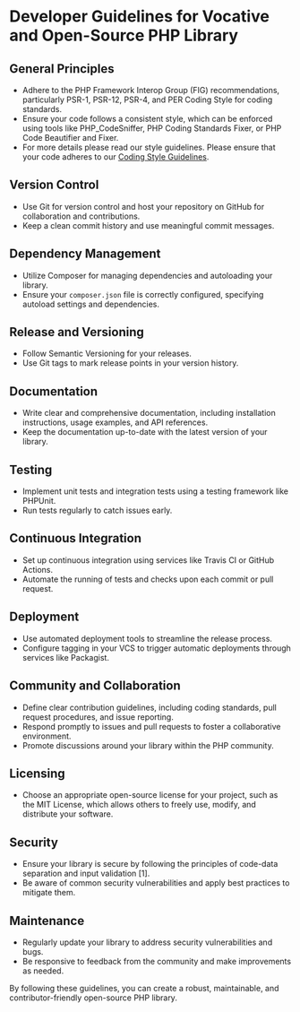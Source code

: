 # Developer Guidelines for Vocative and Open-Source PHP Library

## General Principles

- Adhere to the PHP Framework Interop Group (FIG) recommendations, particularly PSR-1, PSR-12, PSR-4, and PER Coding Style for coding standards.
- Ensure your code follows a consistent style, which can be enforced using tools like PHP_CodeSniffer, PHP Coding Standards Fixer, or PHP Code Beautifier and Fixer.
- For more details please read our style guidelines. Please ensure that your code adheres to our [Coding Style Guidelines](./CODE_STYLE.md).


## Version Control

- Use Git for version control and host your repository on GitHub for collaboration and contributions.
- Keep a clean commit history and use meaningful commit messages.

## Dependency Management

- Utilize Composer for managing dependencies and autoloading your library.
- Ensure your `composer.json` file is correctly configured, specifying autoload settings and dependencies.

## Release and Versioning

- Follow Semantic Versioning for your releases.
- Use Git tags to mark release points in your version history.

## Documentation

- Write clear and comprehensive documentation, including installation instructions, usage examples, and API references.
- Keep the documentation up-to-date with the latest version of your library.

## Testing

- Implement unit tests and integration tests using a testing framework like PHPUnit.
- Run tests regularly to catch issues early.

## Continuous Integration

- Set up continuous integration using services like Travis CI or GitHub Actions.
- Automate the running of tests and checks upon each commit or pull request.

## Deployment

- Use automated deployment tools to streamline the release process.
- Configure tagging in your VCS to trigger automatic deployments through services like Packagist.

## Community and Collaboration

- Define clear contribution guidelines, including coding standards, pull request procedures, and issue reporting.
- Respond promptly to issues and pull requests to foster a collaborative environment.
- Promote discussions around your library within the PHP community.

## Licensing

- Choose an appropriate open-source license for your project, such as the MIT License, which allows others to freely use, modify, and distribute your software.

## Security

- Ensure your library is secure by following the principles of code-data separation and input validation [1].
- Be aware of common security vulnerabilities and apply best practices to mitigate them.

## Maintenance

- Regularly update your library to address security vulnerabilities and bugs.
- Be responsive to feedback from the community and make improvements as needed.

By following these guidelines, you can create a robust, maintainable, and contributor-friendly open-source PHP library.
